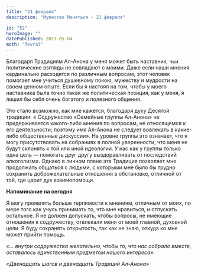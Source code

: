 ```yaml
---
title: "21 февраля"
description: "Мужество Меняться - 21 февраля"

id: "52"
heroImage: ""
datePublished: 2023-05-04
moth: "fevral"
---
```


Благодаря Традициям Ал-Анона у меня может быть наставник, чьи политические
взгляды не совпадают с моими. Даже если наши мнения кардинально расходятся по
различным вопросам, этот человек помогает мне учиться душевному покою,
мужеству и мудрости на своем ценном опыте. Если бы я настоял на том, чтобы у
моего наставника была точно такая же политическая позиция, как у меня, я лишил
бы себя очень богатого и полезного общения.

Это стало возможно, как мне кажется, благодаря духу Десятой традиции: «
Содружество «Семейные группы Ал-Анона» не придерживается какого-либо мнения по
вопросам, не относящемся к его деятельности; поэтому имя Ал-Анона не следует
вовлекать в какие-либо общественные дискуссии». На уровне группы это означает,
что я могу присутствовать на собраниях в полной уверенности, что меня не будут
склонять к той или иной идеологии. У нас как у группы только одна цель —
помогать друг другу выздоравливать от последствий алкоголизма. Однако в личном
плане эта Традиция позволяет мне продолжать общаться с людьми, с которыми мне
было бы трудно сохранить доброжелательные отношения в обстановке, отличной от
той, где царит дух взаимопомощи.

**Напоминание на сегодня**

Я могу проявлять больше терпимости к мнениям, отличным от моих, по мере того
как учусь принимать то, что мне нравиться, и отпускать остальное. Я не должен
допускать, чтобы вопросы, не имеющие отношения к содружеству, отвлекали меня
от моей главной, духовной цели. Я буду сохранять открытость, так как не знаю,
откуда ко мне может прийти помощь.

_«… внутри содружества желательно, чтобы то, что нас собрало вместе,
оставалось единственным предметом нашего интереса»._

_«Двенадцать шагов и двенадцать Традиций Ал-Анона»_
